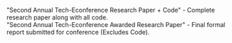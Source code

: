 "Second Annual Tech-Econference Research Paper + Code" - Complete research paper along with all code. <br />
"Second Annual Tech-Econference Awarded Research Paper" - Final formal report submitted for conference (Excludes Code). <br />
